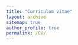 ```yaml
---
title: "Curriculum vitae"
layout: archive
sitemap: true
author_profile: true
permalink: /CV/
---
```



